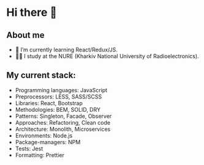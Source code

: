 # Hi there 👋
## About me
- 🌱 I’m currently learning React/Redux/JS.
- 👨‍🎓 I study at the NURE (Kharkiv National University of Radioelectronics).

## My current stack:
- Programming languages: JavaScript
- Preprocessors: LESS, SASS/SCSS
- Libraries: React, Bootstrap
- Methodologies: BEM, SOLID, DRY
- Patterns: Singleton, Facade, Observer
- Approaches: Refactoring, Clean code
- Architecture: Monolith, Microservices
- Environments: Node.js
- Package-managers: NPM
- Tests: Jest
- Formatting: Prettier
<!--
**Riksev/Riksev** is a ✨ _special_ ✨ repository because its `README.md` (this file) appears on your GitHub profile.

Here are some ideas to get you started:

- 🔭 I’m currently working on ...
- 🌱 I’m currently learning ...
- 👯 I’m looking to collaborate on ...
- 🤔 I’m looking for help with ...
- 💬 Ask me about ...
- 📫 How to reach me: ...
- 😄 Pronouns: ...
- ⚡ Fun fact: ...
-->
